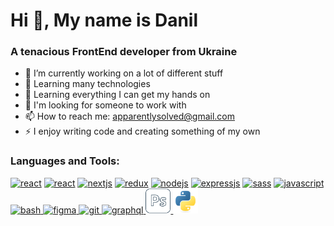 <h1 align="left">Hi 👋, My name is Danil</h1>
<h3 align="left">A tenacious FrontEnd developer from Ukraine</h3>

- 🔭 I’m currently working on a lot of different stuff
- 🌱 Learning many technologies
- 👯 Learning everything I can get my hands on
- 🤝 I'm looking for someone to work with
- 📫 How to reach me: apparentlysolved@gmail.com
- ⚡ I enjoy writing code and creating something of my own
<h3 align="left">Languages and Tools:</h3>
<p align="left"> 
<a href="https://ru.reactjs.org/" target="_blank" rel="noreferrer"> <img src="https://www.vectorlogo.zone/logos/reactjs/reactjs-icon.svg" alt="react" width="40" height="40"/></a> <a href="https://jquery.com/" target="_blank" rel="noreferrer"> <img src="https://www.vectorlogo.zone/logos/jquery/jquery-ar21.svg" alt="react" width="40" height="40"/></a> <a href="https://nextjs.org/" target="_blank" rel="noreferrer"> <img src="https://upload.vectorlogo.zone/logos/nextjs/images/abcffb25-b56d-475f-9c82-26818776dc33.svg" alt="nextjs" width="40" height="40"/></a> <a href="https://redux.js.org/" target="_blank" rel="noreferrer"> <img src="https://upload.vectorlogo.zone/logos/js_redux/images/02d76d00-fc90-4c0e-bce7-8a02b6c89d4f.svg" alt="redux" width="40" height="40"/></a> <a href="https://nodejs.org/en" target="_blank" rel="noreferrer"> <img src="https://www.vectorlogo.zone/logos/nodejs/nodejs-ar21.svg" alt="nodejs" width="40" height="40"/></a> <a href="https://expressjs.com/ru/" target="_blank" rel="noreferrer"> <img src="https://www.vectorlogo.zone/logos/expressjs/expressjs-ar21.svg" alt="expressjs" width="40" height="40"/></a> <a href="https://sass-lang.com/" target="_blank" rel="noreferrer"> <img src="https://upload.vectorlogo.zone/logos/sass-lang/images/a0ade321-2cfb-4671-b5a6-9999a7e55551.svg" alt="sass" width="40" height="40"/></a> <a href="#" target="_blank" rel="noreferrer"> <img src="https://upload.vectorlogo.zone/logos/javascript/images/239ec8a4-163e-4792-83b6-3f6d96911757.svg" alt="javascript" width="40" height="40"/></a> 
<a href="https://www.gnu.org/software/bash/" target="_blank" rel="noreferrer"> <img src="https://www.vectorlogo.zone/logos/gnu_bash/gnu_bash-icon.svg" alt="bash" width="40" height="40"/> </a> <a href="https://www.figma.com/" target="_blank" rel="noreferrer"> <img src="https://www.vectorlogo.zone/logos/figma/figma-icon.svg" alt="figma" width="40" height="40"/> </a> <a href="https://git-scm.com/" target="_blank" rel="noreferrer"> <img src="https://www.vectorlogo.zone/logos/git-scm/git-scm-icon.svg" alt="git" width="40" height="40"/> </a> <a href="https://graphql.org/" target="_blank" rel="noreferrer"> <img src="https://www.vectorlogo.zone/logos/graphql/graphql-icon.svg" alt="graphql" width="40" height="40"/> </a> <a href="https://www.photoshop.com/en" target="_blank" rel="noreferrer"> <img src="https://raw.githubusercontent.com/devicons/devicon/master/icons/photoshop/photoshop-line.svg" alt="photoshop" width="40" height="40"/><a href="https://www.python.org/" target="_blank" rel="noreferrer"> <img src="https://raw.githubusercontent.com/devicons/devicon/master/icons/python/python-original.svg" alt="python" width="40" height="40"/> </a>
</p>
